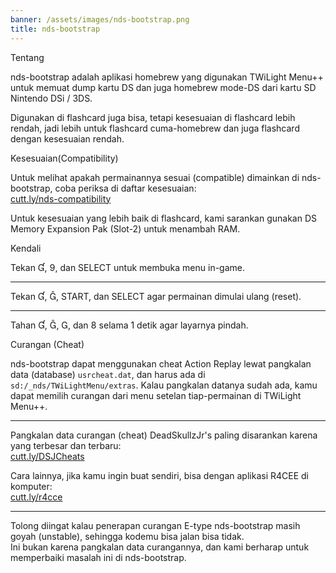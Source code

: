 ```yaml
---
banner: /assets/images/nds-bootstrap.png
title: nds-bootstrap
---
```


<div id="about" class="section-title">Tentang</div>
<div class="section-body">
    <p>
        nds-bootstrap adalah aplikasi homebrew yang digunakan TWiLight Menu++ untuk memuat dump kartu DS dan juga homebrew mode-DS dari kartu SD Nintendo DSi / 3DS.
    </p>
    <p>
        Digunakan di flashcard juga bisa, tetapi kesesuaian di flashcard lebih rendah, jadi lebih untuk flashcard cuma-homebrew dan juga flashcard dengan kesesuaian rendah.
    </p>
</div>

<div id="compatibility" class="section-title">Kesesuaian(Compatibility)</div>
<div class="section-body">
    <p>
        Untuk melihat apakah permainannya sesuai (compatible) dimainkan di nds-bootstrap, coba periksa di daftar kesesuaian:<br><a href="https://cutt.ly/nds-compatibility">cutt.ly/nds-compatibility</a>
    </p>
    <p>
        Untuk kesesuaian yang lebih baik di flashcard, kami sarankan gunakan DS Memory Expansion Pak (Slot-2) untuk menambah RAM.
    </p>
</div>

<div id="controls" class="section-title">Kendali</div>
<div class="section-body">
    <p class="mb-0">
        Tekan &#xE004;, &#xE07A;, dan SELECT untuk membuka menu in-game.
    </p>
    <hr>
    <p class="mb-0">
        Tekan &#xE004;, &#xE005;, START, dan SELECT agar permainan dimulai ulang (reset).
    </p>
    <hr>
    <p class="mb-0">
        Tahan &#xE004;, &#xE005;, &#xE002;, dan &#xE079; selama 1 detik agar layarnya pindah.
    </p>
</div>

<div id="cheats" class="section-title">Curangan (Cheat)</div>
<div class="section-body">
    <p>
        nds-bootstrap dapat menggunakan cheat Action Replay lewat pangkalan data (database) <code>usrcheat.dat</code>, dan harus ada di <code>sd:/_nds/TWiLightMenu/extras</code>. Kalau pangkalan datanya sudah ada, kamu dapat memilih curangan dari menu setelan tiap-permainan di TWiLight Menu++.
    </p>
    <hr>
    <p>
        Pangkalan data curangan (cheat) DeadSkullzJr's paling disarankan karena yang terbesar dan terbaru:<br><a href="https://cutt.ly/DSJCheats">cutt.ly/DSJCheats</a>
    </p>
    <p>
        Cara lainnya, jika kamu ingin buat sendiri, bisa dengan aplikasi R4CEE di komputer:<br><a href="https://cutt.ly/r4cce">cutt.ly/r4cce</a>
    </p>
    <hr>
    <p>
        Tolong diingat kalau penerapan curangan E-type nds-bootstrap masih goyah (unstable), sehingga kodemu bisa jalan bisa tidak. <br>Ini bukan karena pangkalan data curangannya, dan kami berharap untuk memperbaiki masalah ini di nds-bootstrap.
    </p>
</div>
